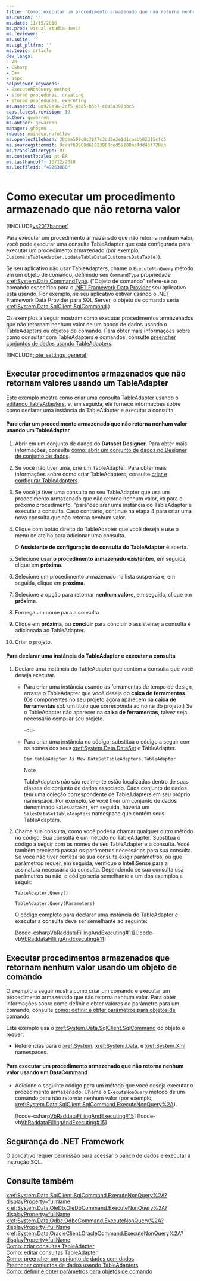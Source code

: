 ```yaml
---
title: 'Como: executar um procedimento armazenado que não retorna nenhum valor | Microsoft Docs'
ms.custom: ''
ms.date: 11/15/2016
ms.prod: visual-studio-dev14
ms.reviewer: ''
ms.suite: ''
ms.tgt_pltfrm: ''
ms.topic: article
dev_langs:
- VB
- CSharp
- C++
- aspx
helpviewer_keywords:
- ExecuteNonQuery method
- stored procedures, creating
- stored procedures, executing
ms.assetid: 8a929e96-2cf5-43a5-b5b7-c0a5a397bbc5
caps.latest.revision: 19
author: gewarren
ms.author: gewarren
manager: ghogen
robots: noindex,nofollow
ms.openlocfilehash: 38dea599c0c3247c3dd2e3e1d1ca8bb02315cfc5
ms.sourcegitcommit: 9ceaf69568d61023868ced59108ae4dd46f720ab
ms.translationtype: MT
ms.contentlocale: pt-BR
ms.lasthandoff: 10/12/2018
ms.locfileid: "49263080"
---
```

# <a name="how-to-execute-a-stored-procedure-that-returns-no-value"></a>Como executar um procedimento armazenado que não retorna valor
[!INCLUDE[vs2017banner](../includes/vs2017banner.md)]

Para executar um procedimento armazenado que não retorna nenhum valor, você pode executar uma consulta TableAdapter que está configurada para executar um procedimento armazenado (por exemplo, `CustomersTableAdapter.UpdateTableData(CustomersDataTable)`).  
  
 Se seu aplicativo não usar TableAdapters, chame o `ExecuteNonQuery` método em um objeto de comando, definindo seu `CommandType` propriedade <xref:System.Data.CommandType>. ("Objeto de comando" refere-se ao comando específico para o [.NET Framework Data Provider](http://msdn.microsoft.com/library/03a9fc62-2d24-491a-9fe6-d6bdb6dcb131) seu aplicativo está usando. Por exemplo, se seu aplicativo estiver usando o .NET Framework Data Provider para SQL Server, o objeto de comando seria <xref:System.Data.SqlClient.SqlCommand>.)  
  
 Os exemplos a seguir mostram como executar procedimentos armazenados que não retornam nenhum valor de um banco de dados usando o TableAdapters ou objetos de comando. Para obter mais informações sobre como consultar com TableAdapters e comandos, consulte [preencher conjuntos de dados usando TableAdapters](../data-tools/fill-datasets-by-using-tableadapters.md).  
  
 [!INCLUDE[note_settings_general](../includes/note-settings-general-md.md)]  
  
## <a name="executing-stored-procedures-that-return-no-values-using-a-tableadapter"></a>Executar procedimentos armazenados que não retornam valores usando um TableAdapter  
 Este exemplo mostra como criar uma consulta TableAdapter usando o [editando TableAdapters](../data-tools/editing-tableadapters.md), e, em seguida, ele fornece informações sobre como declarar uma instância do TableAdapter e executar a consulta.  
  
#### <a name="to-create-a-stored-procedure-that-returns-no-value-using-a-tableadapter"></a>Para criar um procedimento armazenado que não retorna nenhum valor usando um TableAdapter  
  
1.  Abrir em um conjunto de dados do **Dataset Designer**. Para obter mais informações, consulte [como: abrir um conjunto de dados no Designer de conjunto de dados](http://msdn.microsoft.com/library/36fc266f-365b-42cb-aebb-c993dc2c47c3).  
  
2.  Se você não tiver uma, crie um TableAdapter. Para obter mais informações sobre como criar TableAdapters, consulte [criar e configurar TableAdapters](../data-tools/create-and-configure-tableadapters.md).  
  
3.  Se você já tiver uma consulta no seu TableAdapter que usa um procedimento armazenado que não retorna nenhum valor, vá para o próximo procedimento, "para"declarar uma instância do TableAdapter e executar a consulta. Caso contrário, continue na etapa 4 para criar uma nova consulta que não retorna nenhum valor.  
  
4.  Clique com botão direito do TableAdapter que você deseja e use o menu de atalho para adicionar uma consulta.  
  
     O **Assistente de configuração de consulta do TableAdapter** é aberta.  
  
5.  Selecione **usar o procedimento armazenado existente**e, em seguida, clique em **próxima**.  
  
6.  Selecione um procedimento armazenado na lista suspensa e, em seguida, clique em **próxima**.  
  
7.  Selecione a opção para retornar **nenhum valor**e, em seguida, clique em **próxima**.  
  
8.  Forneça um nome para a consulta.  
  
9. Clique em **próxima**, ou **concluir** para concluir o assistente; a consulta é adicionada ao TableAdapter.  
  
10. Criar o projeto.  
  
#### <a name="to-declare-an-instance-of-the-tableadapter-and-execute-the-query"></a>Para declarar uma instância do TableAdapter e executar a consulta  
  
1.  Declare uma instância do TableAdapter que contém a consulta que você deseja executar.  
  
    -   Para criar uma instância usando as ferramentas de tempo de design, arraste o TableAdapter que você deseja do **caixa de ferramentas**. (Os componentes no seu projeto agora aparecem na **caixa de ferramentas** sob um título que corresponda ao nome do projeto.) Se o TableAdapter não aparecer na **caixa de ferramentas**, talvez seja necessário compilar seu projeto.  
  
         -ou-  
  
    -   Para criar uma instância no código, substitua o código a seguir com os nomes dos seus <xref:System.Data.DataSet> e TableAdapter.  
  
         `Dim tableAdapter As New DataSetTableAdapters.TableAdapter`  
  
        > [!NOTE]
        >  TableAdapters não são realmente estão localizadas dentro de suas classes de conjunto de dados associado. Cada conjunto de dados tem uma coleção correspondente de TableAdapters em seu próprio namespace. Por exemplo, se você tiver um conjunto de dados denominado `SalesDataSet`, em seguida, haveria um `SalesDataSetTableAdapters` namespace que contém seus TableAdapters.  
  
2.  Chame sua consulta, como você poderia chamar qualquer outro método no código. Sua consulta é um método no TableAdapter. Substitua o código a seguir com os nomes de seu TableAdapter e a consulta. Você também precisará passar os parâmetros necessários para sua consulta. Se você não tiver certeza se sua consulta exigir parâmetros, ou que parâmetros requer, em seguida, verifique o IntelliSense para a assinatura necessária da consulta. Dependendo se sua consulta usa parâmetros ou não, o código seria semelhante a um dos exemplos a seguir:  
  
     `TableAdapter.Query()`  
  
     `TableAdapter.Query(Parameters)`  
  
     O código completo para declarar uma instância do TableAdapter e executar a consulta deve ser semelhante ao seguinte:  
  
     [!code-csharp[VbRaddataFillingAndExecuting#11](../snippets/csharp/VS_Snippets_VBCSharp/VbRaddataFillingAndExecuting/CS/Form2.cs#11)]
     [!code-vb[VbRaddataFillingAndExecuting#11](../snippets/visualbasic/VS_Snippets_VBCSharp/VbRaddataFillingAndExecuting/VB/Form2.vb#11)]  
  
## <a name="executing-stored-procedures-that-return-no-value-using-a-command-object"></a>Executar procedimentos armazenados que retornam nenhum valor usando um objeto de comando  
 O exemplo a seguir mostra como criar um comando e executar um procedimento armazenado que não retorna nenhum valor. Para obter informações sobre como definir e obter valores de parâmetro para um comando, consulte [como: definir e obter parâmetros para objetos de comando](http://msdn.microsoft.com/library/10110ecc-d2ed-4796-bb8f-74f2ecd40787).  
  
 Este exemplo usa o <xref:System.Data.SqlClient.SqlCommand> do objeto e requer:  
  
-   Referências para o <xref:System>, <xref:System.Data>, e <xref:System.Xml> namespaces.  
  
#### <a name="to-execute-a-stored-procedure-that-returns-no-value-using-a-datacommand"></a>Para executar um procedimento armazenado que não retorna nenhum valor usando um DataCommand  
  
-   Adicione o seguinte código para um método que você deseja executar o procedimento armazenado. Chame o `ExecuteNonQuery` método de um comando para não retornar nenhum valor (por exemplo, <xref:System.Data.SqlClient.SqlCommand.ExecuteNonQuery%2A>).  
  
     [!code-csharp[VbRaddataFillingAndExecuting#15](../snippets/csharp/VS_Snippets_VBCSharp/VbRaddataFillingAndExecuting/CS/Form2.cs#15)]
     [!code-vb[VbRaddataFillingAndExecuting#15](../snippets/visualbasic/VS_Snippets_VBCSharp/VbRaddataFillingAndExecuting/VB/Form2.vb#15)]  
  
## <a name="net-framework-security"></a>Segurança do .NET Framework  
 O aplicativo requer permissão para acessar o banco de dados e executar a instrução SQL.  
  
## <a name="see-also"></a>Consulte também  
 <xref:System.Data.SqlClient.SqlCommand.ExecuteNonQuery%2A?displayProperty=fullName>   
 <xref:System.Data.OleDb.OleDbCommand.ExecuteNonQuery%2A?displayProperty=fullName>   
 <xref:System.Data.Odbc.OdbcCommand.ExecuteNonQuery%2A?displayProperty=fullName>   
 <xref:System.Data.OracleClient.OracleCommand.ExecuteNonQuery%2A?displayProperty=fullName>   
 [Como: criar consultas TableAdapter](../data-tools/how-to-create-tableadapter-queries.md)   
 [Como: editar consultas TableAdapter](../data-tools/how-to-edit-tableadapter-queries.md)   
 [Como: preencher um conjunto de dados com dados](../data-tools/how-to-fill-a-dataset-with-data.md)   
 [Preencher conjuntos de dados usando TableAdapters](../data-tools/fill-datasets-by-using-tableadapters.md)   
 [Como: definir e obter parâmetros para objetos de comando](http://msdn.microsoft.com/library/10110ecc-d2ed-4796-bb8f-74f2ecd40787)
